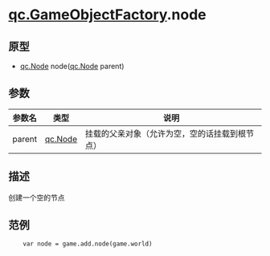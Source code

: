 # [qc.GameObjectFactory](GameObjectFactory.md).node

## 原型
* [qc.Node](CNode.md) node([qc.Node](CNode.md) parent)

## 参数
| 参数名 | 类型 | 说明 |
| ----------- | ----------- | ----------- |
| parent | [qc.Node](CNode.md) | 挂载的父亲对象（允许为空，空的话挂载到根节点） |

## 描述
创建一个空的节点

## 范例
````
    var node = game.add.node(game.world)
````
